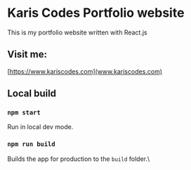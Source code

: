 # Karis Codes Portfolio website

This is my portfolio website written with React.js

## Visit me:

[https://www.kariscodes.com](www.kariscodes.com)

## Local build

### `npm start`

Run in local dev mode.

### `npm run build`

Builds the app for production to the `build` folder.\
